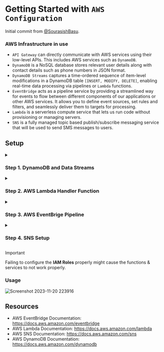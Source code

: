 # Getting Started with `AWS Configuration`
Initial commit from [@SourasishBasu](https://github.com/Sourasishbasu).
### AWS Infrastructure in use
- `API Gateway` can directly communicate with AWS services using their low-level APIs. This includes AWS services such as `DynamoDB`.
- `DynamoDB` is a NoSQL database stores relevant user details along with contact details such as phone numbers in JSON format.
- `DynamoDB Streams` captures a time-ordered sequence of item-level modifications in a DynamoDB table `[INSERT, MODIFY, DELETE]`, enabling real-time data processing via pipelines or `Lambda` functions.
- `EventBridge` acts as a pipeline service by providing a streamlined way for events to flow between different components of our applications or other AWS services. It allows you to define event sources, set rules and filters, and seamlessly deliver them to targets for processing.
- `Lambda` is a serverless compute service that lets us run code without provisioning or managing servers.
- `SNS` is a fully managed topic based publish/subscribe messaging service that will be used to send SMS messages to users.

## Setup
<details>
  <summary><h3>Step 1. DynamoDB and Data Streams</h3></summary>

  ### Creating the DynamoDB table

  1. Open AWS CloudShell and execute the following commands.
     
     ```bash
      aws dynamodb create-table \
      --table-name Users \
      --attribute-definitions AttributeName=Name,AttributeType=S AttributeName=phoneNumber,AttributeType=S \
      --key-schema AttributeName=Name,KeyType=HASH  AttributeName=phoneNumber,KeyType=RANGE \
      --provisioned-throughput ReadCapacityUnits=5,WriteCapacityUnits=5 \
      --stream-specification StreamEnabled=true,StreamViewType=NEW_AND_OLD_IMAGES
     ```
     This creates a DynamoDB table called Users with `Name` as Partition Key & `phoneNumber` as Sort Key accepting String Datatypes. This also enables DynamoDB Streams.
     
  2. Go to AWS DynamoDB from the AWS Console Homepage and search DynamoDB. Select `Tables` in the left pane of the DynamoDB page to access your table.
     
     ![image](https://github.com/SourasishBasu/SMS-Verifier-AWS/assets/89185962/67b935ff-eca3-4e74-92ae-17820260e635)

</details>
<details>
  <summary><h3>Step 2. AWS Lambda Handler Function</h3></summary>

  ### AWS Lambda Configuration
  
  1. Go to Services > Lambda > Functions > `Create function`
  2. Provide a name for the function and select the following configuration

     ![image](https://github.com/SourasishBasu/SMS-Verifier-AWS/assets/89185962/cc4b09ef-4808-4e5f-8d7d-0e18b931dbea)

  3. Under the Code Source window copy the contents of the lambda_function.py from the repository files.
  4. Go to Configuration > Permissions > Execution Role. Click the role name assigned to the Lambda function which will redirect to the **IAM console**.

     ![image](https://github.com/SourasishBasu/SMS-Verifier-AWS/assets/89185962/78a0ce93-dcce-4aca-9f6b-add713b26931)
   
  5. Go to Permission Policies > Add permissions > Attach Policies

     ![image](https://github.com/SourasishBasu/SMS-Verifier-AWS/assets/89185962/85c69bcd-b863-4a1d-b118-34861115eee7)

  6. Search and Select `Amazon SNS Full Access` under Other permissions Policies and click Add permissions.

     ![image](https://github.com/SourasishBasu/SMS-Verifier-AWS/assets/89185962/ecb3b6f7-13c6-490b-9148-5a2eec857762)

</details>
<details>
  <summary><h3>Step 3. AWS EventBrige Pipeline</h3></summary>

  ### Creating the EventBridge Pipeline
  
  1. Go to Services > Amazon EventBridge > Pipes > `Create Pipe`
  2. In the below window, name your pipeline. Under Source, select Source and click on DynamoDB Stream.
     
     ![image](https://github.com/SourasishBasu/SMS-Verifier-AWS/assets/89185962/379516a2-0770-45b6-8918-052b53f06547)
     
  3. Under DynamoDB steam, select the DynamoDB database from the last step.

     ![image](https://github.com/SourasishBasu/SMS-Verifier-AWS/assets/89185962/05ffa7b3-86cf-41ad-a1be-061261c336bd)

  4. Click on Filtering. From the sample events, select Sample event 1 for DynamoDB Stream.

     ![image](https://github.com/SourasishBasu/SMS-Verifier-AWS/assets/89185962/fb0748c4-54ba-406f-a76a-cdec31246f7c)

  5. In the `Event pattern`, paste the following pattern.

     ```json
     {
       "dynamodb": {
         "NewImage": {
           "phoneNumber": {
             "S": [{
               "prefix": "+91"
             }]
           }
         }
       }
     }
     ```
     The EventBridge Pipeline will trigger Lambda function only if new records from DynamoDB have a prefix <kbd>+91</kbd> in the `phoneNumber` column. This filters user records having the country code [+91] for valid Indian phone numbers which will be used for sending the SMS.

  6. Under Target, select *AWS Lambda* for Target Service. Select the Lambda function created in [Step 2](#step-2-aws-lambda-handler-function) under Function. Click `Next`.

     ![image](https://github.com/SourasishBasu/SMS-Verifier-AWS/assets/89185962/f5eb2a4d-4d6f-4ce2-b31a-d6a7be844d31)

  7. In your Pipeline window go to Settings > Permissions > Execution Role ID.

     ![image](https://github.com/SourasishBasu/SMS-Verifier-AWS/assets/89185962/d7928ebc-5d0d-4323-adcb-17d0f39e09fb)

  8. Go to Permission Policies > Add permissions > Attach Policies

     ![image](https://github.com/SourasishBasu/SMS-Verifier-AWS/assets/89185962/02d4c113-195b-466d-b357-e7520f231561)

  9. Search and Select `Amazon Lambda Full Access` under Other permissions Policies and click Add permissions.

     ![image](https://github.com/SourasishBasu/SMS-Verifier-AWS/assets/89185962/8a84043a-9d71-4a34-8e7e-cfe0d58c88e0)

</details>
<details>
  <summary><h3>Step 4. SNS Setup</h3></summary>

  ### Configuring AWS SNS
  
  1. Go to Services > Simple Notification Service > Text Messaging(SMS) > Sandbox destination phone numbers > `Add phone number`

     ![image](https://github.com/SourasishBasu/SMS-Verifier-AWS/assets/89185962/4e0d15a7-ac69-4b0b-a57b-457ea7bacda3)

  2. Add a phone number that may be used for testing purposes for verification by Amazon. Follow the steps until the phone number appears under the sandbox showing Status:
      |:white_check_mark:|Verified|
      |------------------|:-------|

     ![image](https://github.com/SourasishBasu/SMS-Verifier-AWS/assets/89185962/883a3b27-1a05-4a57-af60-32402cd4983f)
</details>

> [!IMPORTANT]  
> Failing to configure the **IAM Roles** properly might cause the functions & services to not work properly.

### Usage

![Screenshot 2023-11-20 223916](https://github.com/SourasishBasu/SMS-Verifier-AWS/assets/89185962/af297c73-58a9-4e59-b350-9b1e656f5c41)

## Resources

- AWS EventBridge Documentation: https://docs.aws.amazon.com/eventbridge
- AWS Lambda Documentation: https://docs.aws.amazon.com/lambda
- AWS SNS Documentation: https://docs.aws.amazon.com/sns
- AWS DynamoDB Documentation: https://docs.aws.amazon.com/dynamodb